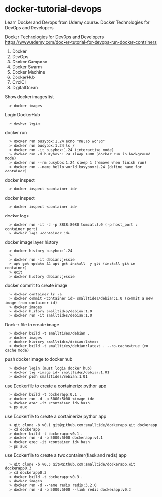 # docker-tutorial-devops
Learn Docker and Devops from Udemy course. Docker Technologies for DevOps and Developers

Docker Technologies for DevOps and Developers  
https://www.udemy.com/docker-tutorial-for-devops-run-docker-containers

1. Docker
2. DevOps
3. Docker Compose
4. Docker Swarm
5. Docker Machine
6. DockerHub
7. CirclCI
8. DigitalOcean

Show docker images list
```
  > docker images
```
Login DockerHub
```
  > docker login
```
docker run
```
  > docker run busybox:1.24 echo "hello world"
  > docker run busybox:1.24 ls /
  > docker run -it busybox:1.24 (interactive mode)
  > docker run -d busybox:1.24 sleep 1000 (docker run in background mode)
  > docker run --rm busybox:1.24 sleep 1 (remove when finish run)
  > docker run --name hello_world busybox:1.24 (define name for container)
```
docker inspect
```
  > docker inspect <container id>
```
docker inspect
```
  > docker inspect <container id>
```
docker logs
```
  > docker run -it -d -p 8888:8080 tomcat:8.0 (-p host_port : container_port)
  > docker logs <container id>
```
docker image layer history
```
  > docker history busybox:1.24
  >
  > docker run -it debian:jessie
  > apt-get update && apt-get install -y git (install git in container)
  > exit
  > docker history debian:jessie
```
docker commit to create image
```
  > docker container ls -a
  > docker commit <container id> smalltides/debian:1.0 (commit a new image from container id)
  > docker images
  > docker history smalltides/debian:1.0
  > docker run -it smalltides/debian:1.0
```
Docker file to create image
```
  > docker build -t smalltides/debian .
  > docker images
  > docker history smalltides/debian:latest
  > docker build -t smalltides/debian:latest . --no-cache=true (no cache mode)
```
push docker image to docker hub
```
  > docker login (must login docker hub)
  > docker tag <image id> smalltides/debian:1.01
  > docker push smalltides/debian:1.01
```
use Dcokerfile to create a containerize python app
```
  > docker build -t dockerapp:0.1 .
  > docker run -d -p 5000:5000 <image id>
  > docker exec -it <container id> bash
  > ps aux
```
use Dcokerfile to create a containerize python app
```
  > git clone -b v0.1 git@github.com:smalltide/dockerapp.git dockerapp
  > cd dockerapp
  > docker build -t dockerapp:v0.1 .
  > docker run -d -p 5000:5000 dockerapp:v0.1
  > docker exec -it <container id> bash
  > ps aux
```
use Dcokerfile to create a two container(flask and redis) app
```
  > git clone -b v0.3 git@github.com:smalltide/dockerapp.git dockerapp0.3
  > cd dockerapp0.3
  > docker build -t dockerapp:v0.3 .
  > docker images
  > docker run -d --name redis redis:3.2.0
  > docker run -d -p 5000:5000 --link redis dockerapp:v0.3
```
